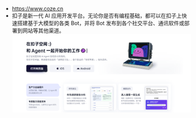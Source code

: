 - https://www.coze.cn
- 扣子是新一代 AI 应用开发平台。无论你是否有编程基础，都可以在扣子上快速搭建基于大模型的各类 Bot，并将 Bot 发布到各个社交平台、通讯软件或部署到网站等其他渠道。
![img.png](img.png)